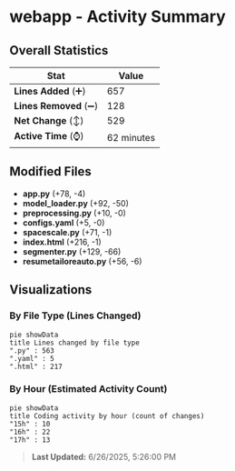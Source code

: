 # webapp - Activity Summary 

## Overall Statistics

| Stat                   | Value                                                             |
| ---------------------- | ----------------------------------------------------------------- |
| **Lines Added** (➕)   | 657                                          |
| **Lines Removed** (➖) | 128                                        |
| **Net Change** (↕)    | 529                |
| **Active Time** (⌚)   | 62 minutes |


## Modified Files
- **app.py** (+78, -4)
- **model_loader.py** (+92, -50)
- **preprocessing.py** (+10, -0)
- **configs.yaml** (+5, -0)
- **spacescale.py** (+71, -1)
- **index.html** (+216, -1)
- **segmenter.py** (+129, -66)
- **resumetailoreauto.py** (+56, -6)

## Visualizations

### By File Type (Lines Changed)

```mermaid
pie showData
title Lines changed by file type
".py" : 563
".yaml" : 5
".html" : 217
```

### By Hour (Estimated Activity Count)

```mermaid
pie showData
title Coding activity by hour (count of changes)
"15h" : 10
"16h" : 22
"17h" : 13
```


> **Last Updated:** 6/26/2025, 5:26:00 PM